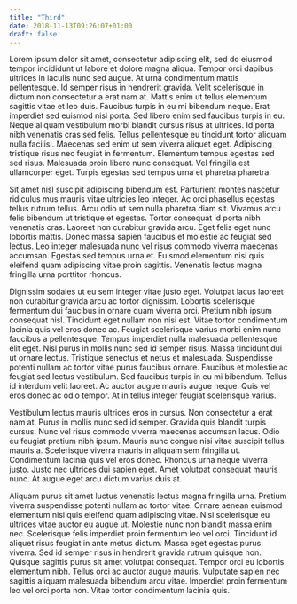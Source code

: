 ```yaml
---
title: "Third"
date: 2018-11-13T09:26:07+01:00
draft: false
---
```


Lorem ipsum dolor sit amet, consectetur adipiscing elit, sed do eiusmod tempor incididunt ut labore et dolore magna aliqua. Tempor orci dapibus ultrices in iaculis nunc sed augue. At urna condimentum mattis pellentesque. Id semper risus in hendrerit gravida. Velit scelerisque in dictum non consectetur a erat nam at. Mattis enim ut tellus elementum sagittis vitae et leo duis. Faucibus turpis in eu mi bibendum neque. Erat imperdiet sed euismod nisi porta. Sed libero enim sed faucibus turpis in eu. Neque aliquam vestibulum morbi blandit cursus risus at ultrices. Id porta nibh venenatis cras sed felis. Tellus pellentesque eu tincidunt tortor aliquam nulla facilisi. Maecenas sed enim ut sem viverra aliquet eget. Adipiscing tristique risus nec feugiat in fermentum. Elementum tempus egestas sed sed risus. Malesuada proin libero nunc consequat. Vel fringilla est ullamcorper eget. Turpis egestas sed tempus urna et pharetra pharetra.

Sit amet nisl suscipit adipiscing bibendum est. Parturient montes nascetur ridiculus mus mauris vitae ultricies leo integer. Ac orci phasellus egestas tellus rutrum tellus. Arcu odio ut sem nulla pharetra diam sit. Vivamus arcu felis bibendum ut tristique et egestas. Tortor consequat id porta nibh venenatis cras. Laoreet non curabitur gravida arcu. Eget felis eget nunc lobortis mattis. Donec massa sapien faucibus et molestie ac feugiat sed lectus. Leo integer malesuada nunc vel risus commodo viverra maecenas accumsan. Egestas sed tempus urna et. Euismod elementum nisi quis eleifend quam adipiscing vitae proin sagittis. Venenatis lectus magna fringilla urna porttitor rhoncus.

Dignissim sodales ut eu sem integer vitae justo eget. Volutpat lacus laoreet non curabitur gravida arcu ac tortor dignissim. Lobortis scelerisque fermentum dui faucibus in ornare quam viverra orci. Pretium nibh ipsum consequat nisl. Tincidunt eget nullam non nisi est. Vitae tortor condimentum lacinia quis vel eros donec ac. Feugiat scelerisque varius morbi enim nunc faucibus a pellentesque. Tempus imperdiet nulla malesuada pellentesque elit eget. Nisl purus in mollis nunc sed id semper risus. Massa tincidunt dui ut ornare lectus. Tristique senectus et netus et malesuada. Suspendisse potenti nullam ac tortor vitae purus faucibus ornare. Faucibus et molestie ac feugiat sed lectus vestibulum. Sed faucibus turpis in eu mi bibendum. Tellus id interdum velit laoreet. Ac auctor augue mauris augue neque. Quis vel eros donec ac odio tempor. At in tellus integer feugiat scelerisque varius.

Vestibulum lectus mauris ultrices eros in cursus. Non consectetur a erat nam at. Purus in mollis nunc sed id semper. Gravida quis blandit turpis cursus. Nunc vel risus commodo viverra maecenas accumsan lacus. Odio eu feugiat pretium nibh ipsum. Mauris nunc congue nisi vitae suscipit tellus mauris a. Scelerisque viverra mauris in aliquam sem fringilla ut. Condimentum lacinia quis vel eros donec. Rhoncus urna neque viverra justo. Justo nec ultrices dui sapien eget. Amet volutpat consequat mauris nunc. At augue eget arcu dictum varius duis at.

Aliquam purus sit amet luctus venenatis lectus magna fringilla urna. Pretium viverra suspendisse potenti nullam ac tortor vitae. Ornare aenean euismod elementum nisi quis eleifend quam adipiscing vitae. Nisi scelerisque eu ultrices vitae auctor eu augue ut. Molestie nunc non blandit massa enim nec. Scelerisque felis imperdiet proin fermentum leo vel orci. Tincidunt id aliquet risus feugiat in ante metus dictum. Massa eget egestas purus viverra. Sed id semper risus in hendrerit gravida rutrum quisque non. Quisque sagittis purus sit amet volutpat consequat. Tempor orci eu lobortis elementum nibh. Tellus orci ac auctor augue mauris. Vulputate sapien nec sagittis aliquam malesuada bibendum arcu vitae. Imperdiet proin fermentum leo vel orci porta non. Vitae tortor condimentum lacinia quis.